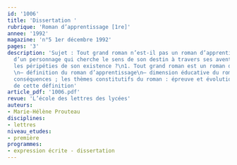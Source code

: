 ```yaml
---
id: '1006'
title: 'Dissertation '
rubrique: 'Roman d’apprentissage [1re]'
annee: '1992'
magazine: 'n°5 1er décembre 1992'
pages: '3'
description: 'Sujet : Tout grand roman n’est-il pas un roman d’apprentissage : l’histoire
  d’un personnage qui cherche le sens de son destin à travers ses aventures, c’est-à-dire
  les péripéties de son existence ?\n1. Tout grand roman est un roman d’apprentissage
  \n– définition du roman d’apprentissage\n– dimension éducative du roman sur le personnage\n–
  conséquences ; les thèmes constitutifs du roman : épreuve et évolution\n2. Limites
  de cette définition'
article_pdf: '1006.pdf'
revue: 'L’école des lettres des lycées'
auteurs:
- Marie-Hélène Prouteau
disciplines:
- lettres
niveau_etudes:
- première
programmes:
- expression écrite - dissertation
---
```

